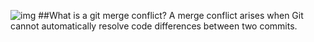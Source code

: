 ![img](https://ihatetomatoes.net/wp-content/uploads/2020/05/img_merge-conflict.png)
##What is a git merge conflict? A merge conflict arises when Git cannot automatically resolve code differences between two commits.
